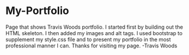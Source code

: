 # My-Portfolio
Page that shows Travis Woods portfolio. I started first by building out the HTML skeleton. I then added my images and alt tags. I used bootstrap to supplement my style.css file and to present my portfolio in the most professional manner I can. 
Thanks for visiting my page.
-Travis Woods